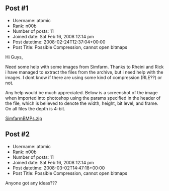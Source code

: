 ## Post #1
- Username: atomic
- Rank: n00b
- Number of posts: 11
- Joined date: Sat Feb 16, 2008 12:14 pm
- Post datetime: 2008-02-24T12:37:04+00:00
- Post Title: Possible Compression, cannot open bitmaps

Hi Guys,

Need some help with some images from Simfarm. Thanks to Rheini and Rick i have managed to extract the files from the archive, but i need help with the images. I dont know if there are using some kind of compression (RLE??) or not.

Any help would be much appreciated. Below is a screenshot of the image when imported into photoshop using the params specified in the header of the file, which is believed to denote the width, height, bit level, and frame. On all files the depth is 4-bit.


[SimfarmBMPs.zip](https://xentaxbackup.github.io/file/1457_SimfarmBMPs.zip)
## Post #2
- Username: atomic
- Rank: n00b
- Number of posts: 11
- Joined date: Sat Feb 16, 2008 12:14 pm
- Post datetime: 2008-03-02T14:47:18+00:00
- Post Title: Possible Compression, cannot open bitmaps

Anyone got any ideas???
